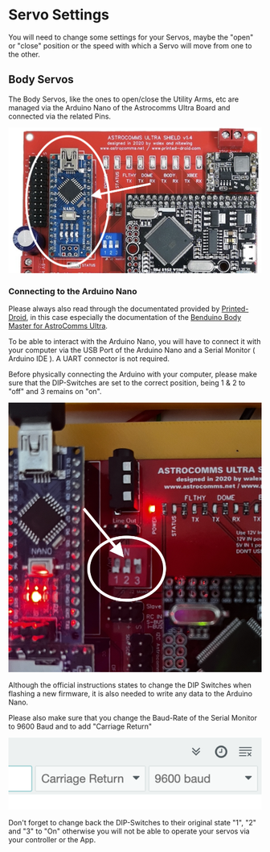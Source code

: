 # Servo Settings
You will need to change some settings for your Servos, maybe the "open" or "close" position or the speed with which a Servo will move from one to the other.

## Body Servos
The Body Servos, like the ones to open/close the Utility Arms, etc are managed via the Arduino Nano of the Astrocomms Ultra Board and connected via the related Pins.

![Connect Body Servos](./pictures/Astrocomms_Body.png)

### Connecting to the Arduino Nano
Please always also read through the documentated provided by [Printed-Droid](http://printed-droid.com), in this case especially the documentation of the [Benduino Body Master for AstroComms Ultra](https://www.printed-droid.com/wp-content/uploads/2020/01/Benduino-Body-Master-for-AstroComms-Ultra-User-Manual.pdf).

To be able to interact with the Arduino Nano, you will have to connect it with your computer via the USB Port of the Arduino Nano and a Serial Monitor ( Arduino IDE ). A UART connector is not required.

Before physically connecting the Arduino with your computer, please make sure that the DIP-Switches are set to the correct position, being 1 & 2 to "off" and 3 remains on "on". 

![DIP Switches](./pictures/Dip-switches.png)

Although the official instructions states to change the DIP Switches when flashing a new firmware, it is also needed to write any data to the Arduino Nano.

Please also make sure that you change the Baud-Rate of the Serial Monitor to 9600 Baud and to add "Carriage Return"

![Serial Monitor Settings](./pictures/Nano_Serial_Monitor.png)

Don't forget to change back the DIP-Switches to their original state "1", "2" and "3" to "On" otherwise you will not be able to operate your servos via your controller or the App.

